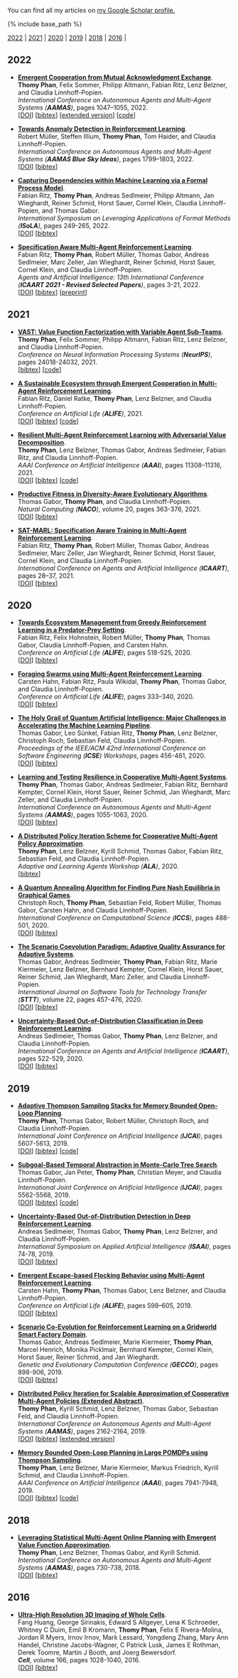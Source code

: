

You can find all my articles on <u><a href="https://scholar.google.de/citations?user=yny05hUAAAAJ">my Google Scholar profile</a>.</u>

{% include base_path %}

[2022](#year2022) | [2021](#year2021) | [2020](#year2020) | [2019](#year2019) | [2018](year2018) | [2016](#year2016) |

## <a name="year2022"></a> 2022
* [**Emergent Cooperation from Mutual Acknowledgment Exchange**](https://www.ifaamas.org/Proceedings/aamas2022/pdfs/p1047.pdf).     
    **Thomy Phan**, Felix Sommer, Philipp Altmann, Fabian Ritz, Lenz Belzner, and Claudia Linnhoff-Popien.     
    <i>International Conference on Autonomous Agents and Multi-Agent Systems (**AAMAS**)</i>, pages 1047–1055, 2022.    
    \[[DOI](https://dl.acm.org/doi/abs/10.5555/3535850.3535967)\]
    [<a href="javascript:void(0)" onclick="toggleBibtex(this, 'bibtex-phanAAMAS22');">bibtex</a>]
    \[[extended version](https://www.researchsquare.com/article/rs-2315844/latest.pdf)\]
    \[[code](https://github.com/thomyphan/emergent-cooperation)\]
<div id="bibtex-phanAAMAS22" style="display:none">
    <pre>@inproceedings{phanAAMAS22,
        author      = {Phan, Thomy and Sommer, Felix and Altmann, Philipp and Ritz, Fabian and Belzner, Lenz and Linnhoff-Popien, Claudia},
        title       = {Emergent Cooperation from Mutual Acknowledgment Exchange},
        year        = {2022},
        isbn        = {9781450392136},
        publisher   = {International Foundation for Autonomous Agents and Multiagent Systems},
        booktitle   = {Proceedings of the 21st International Conference on Autonomous Agents and Multiagent Systems},
        pages       = {1047–1055},
        numpages    = {9},
        keywords    = {mutual acknowledgments, emergent cooperation, peer incentivization, reinforcement learning, multi-agent learning},
        location    = {Virtual Event, New Zealand},
        doi         = {https://dl.acm.org/doi/abs/10.5555/3535850.3535967},
        url         = {https://www.ifaamas.org/Proceedings/aamas2022/pdfs/p1047.pdf}
    }
    </pre>
</div> 

* [**Towards Anomaly Detection in Reinforcement Learning**](https://www.ifaamas.org/Proceedings/aamas2022/pdfs/p1799.pdf).     
    Robert Müller, Steffen Illium, **Thomy Phan**, Tom Haider, and Claudia Linnhoff-Popien.      
    <i>International Conference on Autonomous Agents and Multi-Agent Systems (**AAMAS Blue Sky Ideas**)</i>, pages 1799–1803, 2022.     
    \[[DOI](#)\]
    [<a href="javascript:void(0)" onclick="toggleBibtex(this, 'bibtex-muellerAAMAS22');">bibtex</a>]
<div id="bibtex-muellerAAMAS22" style="display:none">
    <pre>@inproceedings{muellerAAMAS22,
        author = {M\"{u}ller, Robert and Illium, Steffen and Phan, Thomy and Haider, Tom and Linnhoff-Popien, Claudia},
        title = {Towards Anomaly Detection in Reinforcement Learning},
        year = {2022},
        isbn = {9781450392136},
        publisher = {International Foundation for Autonomous Agents and Multiagent Systems},
        booktitle = {Proceedings of the 21st International Conference on Autonomous Agents and Multiagent Systems},
        pages = {1799–1803},
        numpages = {5},
        keywords = {anomaly detection, AI safety, reinforcement learning},
        location = {Virtual Event, New Zealand},
        doi = {https://dl.acm.org/doi/10.5555/3535850.3536113},
        url = {https://www.ifaamas.org/Proceedings/aamas2022/pdfs/p1799.pdf}
    }
    </pre>
</div> 

* [**Capturing Dependencies within Machine Learning via a Formal Process Model**](http://thomyphan.github.io/files/2022-isola-preprint.pdf).     
    Fabian Ritz, **Thomy Phan**, Andreas Sedlmeier, Philipp Altmann, Jan Wieghardt, Reiner Schmid, Horst Sauer, Cornel Klein, Claudia Linnhoff-Popien, and Thomas Gabor.      
    <i>International Symposium on Leveraging Applications of Formal Methods (**ISoLA**)</i>, pages 249-265, 2022.   
    \[[DOI](#)\]
    [<a href="javascript:void(0)" onclick="toggleBibtex(this, 'bibtex-ritzISoLA22');">bibtex</a>]
<div id="bibtex-ritzISoLA22" style="display:none">
    <pre>@inproceedings{ritzISoLA22,
        author      = {Ritz, Fabian and Phan, Thomy and Sedlmeier, Andreas and Altmann, Philipp and Wieghardt, Jan and Schmid, Reiner and Sauer, Horst and Klein, Cornel and Linnhoff-Popien, Claudia and Gabor, Thomas},
        editor      = {Margaria, Tiziana and Steffen, Bernhard},
        title       = {Capturing Dependencies Within Machine Learning via a Formal Process Model},
        booktitle   = {Leveraging Applications of Formal Methods, Verification and Validation. Adaptation and Learning},
        year        = {2022},
        publisher   = {Springer Nature Switzerland},
        pages       = {249--265},
        isbn        = {978-3-031-19759-8},
        doi         = {https://doi.org/10.1007/978-3-031-19759-8_16},
        url         = {https://arxiv.org/abs/2208.05219}
    }
    </pre>
</div> 

* [**Specification Aware Multi-Agent Reinforcement Learning**](https://link.springer.com/chapter/10.1007/978-3-031-10161-8_1).     
    Fabian Ritz, **Thomy Phan**, Robert Müller, Thomas Gabor, Andreas Sedlmeier, Marc Zeller, Jan Wieghardt, Reiner Schmid, Horst Sauer, Cornel Klein, and Claudia Linnhoff-Popien.      
    <i>Agents and Artificial Intelligence: 13th International Conference (**ICAART 2021 - Revised Selected Papers**)</i>, pages 3-21, 2022.     
    \[[DOI](#)\]
    [<a href="javascript:void(0)" onclick="toggleBibtex(this, 'bibtex-ritzICAARTBook22');">bibtex</a>]
    \[[preprint](https://arxiv.org/pdf/2012.07949.pdf)\]
<div id="bibtex-ritzICAARTBook22" style="display:none">
    <pre>@inproceedings{ritzICAARTBook22,
        author      = {Ritz, Fabian and Phan, Thomy and M\"{u}ller, Robert and Gabor, Thomas and Sedlmeier, Andreas and Zeller, Marc and Wieghardt, Jan and Schmid, Reiner and Sauer, Horst and Klein, Cornel and Linnhoff-Popien, Claudia},
        title       = {Specification Aware Multi-Agent Reinforcement Learning},
        year        = {2021},
        isbn        = {978-3-031-10160-1},
        publisher   = {Springer-Verlag},
        doi         = {https://doi.org/10.1007/978-3-031-10161-8_1},
        url         = {https://link.springer.com/chapter/10.1007/978-3-031-10161-8_1},
        eprint      = {https://arxiv.org/pdf/2012.07949.pdf},
        booktitle   = {Agents and Artificial Intelligence: 13th International Conference, ICAART 2021, Virtual Event, February 4–6, 2021, Revised Selected Papers},
        pages       = {3–21},
        numpages    = {19},
        keywords    = {Reinforcement learning, Multi-agent, Specification compliance, AI safety}
    }
    </pre>
</div> 

## <a name="year2021"></a> 2021

* [**VAST: Value Function Factorization with Variable Agent Sub-Teams**](https://openreview.net/forum?id=hyJKKIhfxxT).     
    **Thomy Phan**, Felix Sommer, Philipp Altmann, Fabian Ritz, Lenz Belzner, and Claudia Linnhoff-Popien.     
    <i>Conference on Neural Information Processing Systems (**NeurIPS**)</i>, pages 24018-24032, 2021.      
    [<a href="javascript:void(0)" onclick="toggleBibtex(this, 'bibtex-phanNeurIPS21');">bibtex</a>]
    \[[code](https://github.com/thomyphan/scalable-marl)\]
<div id="bibtex-phanNeurIPS21" style="display:none">
    <pre>@inproceedings{phanNeurIPS21,
        author      = {Phan, Thomy and Ritz, Fabian and Belzner, Lenz and Altmann, Philipp and Gabor, Thomas and Linnhoff-Popien, Claudia},
        booktitle   = {Advances in Neural Information Processing Systems},
        editor      = {M. Ranzato and A. Beygelzimer and Y. Dauphin and P.S. Liang and J. Wortman Vaughan},
        pages       = {24018--24032},
        publisher   = {Curran Associates, Inc.},
        title       = {VAST: Value Function Factorization with Variable Agent Sub-Teams},
        url         = {https://openreview.net/forum?id=hyJKKIhfxxT},
        eprint      = {https://proceedings.neurips.cc/paper/2021/file/c97e7a5153badb6576d8939469f58336-Paper.pdf},
        volume      = {34},
        year        = {2021}
    }
    </pre>
</div> 

* [**A Sustainable Ecosystem through Emergent Cooperation in Multi-Agent Reinforcement Learning**](https://direct.mit.edu/isal/proceedings/isal/74/102891).     
    Fabian Ritz, Daniel Ratke, **Thomy Phan**, Lenz Belzner, and Claudia Linnhoff-Popien.      
    <i>Conference on Artificial Life (**ALIFE**)</i>, 2021.     
    \[[DOI](#)\]
    [<a href="javascript:void(0)" onclick="toggleBibtex(this, 'bibtex-ritzALIFE21');">bibtex</a>]
    \[[code](https://github.com/instance01/fish-rl-alife)\]
<div id="bibtex-ritzALIFE21" style="display:none">
    <pre>@inproceedings{ritzALIFE21,
        author      = {Ritz, Fabian and Ratke, Daniel and Phan, Thomy and Belzner, Lenz and Linnhoff-Popien, Claudia},
        title       = {A Sustainable Ecosystem through Emergent Cooperation in Multi-Agent Reinforcement Learning},
        booktitle   = {ALIFE 2021: The 2021 Conference on Artificial Life},
        year        = {2021},
        month       = {07},
        url         = {https://direct.mit.edu/isal/proceedings/isal/74/102891},
        doi         = {https://doi.org/10.1162/isal\_a\_00399},
        note        = {74},
        eprint      = {https://direct.mit.edu/isal/proceedings-pdf/isal/33/74/1930024/isal\_a\_00399.pdf}
    }
    </pre>
</div> 

* [**Resilient Multi-Agent Reinforcement Learning with Adversarial Value Decomposition**](https://ojs.aaai.org/index.php/AAAI/article/view/17348).     
    **Thomy Phan**, Lenz Belzner, Thomas Gabor, Andreas Sedlmeier, Fabian Ritz, and Claudia Linnhoff-Popien.      
    <i>AAAI Conference on Artificial Intelligence (**AAAI**)</i>, pages 11308–11316, 2021.      
    \[[DOI](#)\]
    [<a href="javascript:void(0)" onclick="toggleBibtex(this, 'bibtex-phanAAAI21');">bibtex</a>]
    \[[code](https://github.com/thomyphan/resilient-marl)\]
<div id="bibtex-phanAAAI21" style="display:none">
    <pre>@article{phanAAAI21,
        author      = {Phan, Thomy and Belzner, Lenz and Gabor, Thomas and Sedlmeier, Andreas and Ritz, Fabian and Linnhoff-Popien, Claudia},
        title       = {Resilient Multi-Agent Reinforcement Learning with Adversarial Value Decomposition},
        volume      = {35},
        url         = {https://ojs.aaai.org/index.php/AAAI/article/view/17348},
        doi         = {https://doi.org/10.1609/aaai.v35i13.17348},
        number      = {13},
        journal     = {Proceedings of the AAAI Conference on Artificial Intelligence},
        year        = {2021},
        month       = {May},
        pages       = {11308-11316}
    }
    </pre>
</div> 

* [**Productive Fitness in Diversity-Aware Evolutionary Algorithms**](https://link.springer.com/article/10.1007/s11047-021-09853-3).     
    Thomas Gabor, **Thomy Phan**, and Claudia Linnhoff-Popien.      
    <i>Natural Computing (**NACO**)</i>, volume 20, pages 363-376, 2021.     
    \[[DOI](#)\]
    [<a href="javascript:void(0)" onclick="toggleBibtex(this, 'bibtex-gaborNACO21');">bibtex</a>]
<div id="bibtex-gaborNACO21" style="display:none">
    <pre>@article{gaborNACO21,
        author      = {Gabor, Thomas and Phan, Thomy and Linnhoff-Popien, Claudia},
        title       = {Productive Fitness in Diversity-Aware Evolutionary Algorithms},
        year        = {2021},
        publisher   = {Kluwer Academic Publishers},
        address     = {USA},
        volume      = {20},
        number      = {3},
        issn        = {1567-7818},
        doi         = {https://doi.org/10.1007/s11047-021-09853-3},
        url         = {https://link.springer.com/article/10.1007/s11047-021-09853-3},
        journal     = {Natural Computing: An International Journal},
        month       = {September},
        pages       = {363–376},
        numpages    = {14},
        keywords    = {Evolutionary algorithm, Diversity, Adaptive fitness}
    }
    </pre>
</div> 

* [**SAT-MARL: Specification Aware Training in Multi-Agent Reinforcement Learning**](https://www.scitepress.org/Papers/2021/101895/101895.pdf).     
    Fabian Ritz, **Thomy Phan**, Robert Müller, Thomas Gabor, Andreas Sedlmeier, Marc Zeller, Jan Wieghardt, Reiner Schmid, Horst Sauer, Cornel Klein, and Claudia Linnhoff-Popien.      
    <i>International Conference on Agents and Artificial Intelligence (**ICAART**)</i>, pages 28–37, 2021.      
    \[[DOI](#)\]
    [<a href="javascript:void(0)" onclick="toggleBibtex(this, 'bibtex-ritzICAART21');">bibtex</a>]
<div id="bibtex-ritzICAART21" style="display:none">
    <pre>@conference{ritzICAART21,
        author      = {Fabian Ritz and Thomy Phan and Robert Müller and Thomas Gabor and Andreas Sedlmeier and Marc Zeller and Jan Wieghardt and Reiner Schmid and Horst Sauer and Cornel Klein and Claudia Linnhoff-Popien.},
        title       = {SAT-MARL: Specification Aware Training in Multi-Agent Reinforcement Learning},
        booktitle   = {Proceedings of the 13th International Conference on Agents and Artificial Intelligence - Volume 1: ICAART},
        year        = {2021},
        pages       = {28-37},
        publisher   = {SciTePress},
        doi         = {https://doi.org/10.5220/0010189500280037},
        isbn        = {978-989-758-484-8},
        url         = {https://www.scitepress.org/Papers/2021/101895/101895.pdf}
    }
    </pre>
</div> 

## <a name="year2020"></a> 2020

* [**Towards Ecosystem Management from Greedy Reinforcement Learning in a Predator-Prey Setting**](https://direct.mit.edu/isal/proceedings/isal2020/518/98475).     
    Fabian Ritz, Felix Hohnstein, Robert Müller, **Thomy Phan**, Thomas Gabor, Claudia Linnhoff-Popien, and Carsten Hahn.     
    <i>Conference on Artificial Life (**ALIFE**)</i>, pages 518-525, 2020.     
    \[[DOI](#)\]
    [<a href="javascript:void(0)" onclick="toggleBibtex(this, 'bibtex-ritzALIFE20');">bibtex</a>]
<div id="bibtex-ritzALIFE20" style="display:none">
    <pre>@inproceedings{ritzALIFE20,
        author      = {Ritz, Fabian and Hohnstein, Felix and Müller, Robert and Phan, Thomy and Gabor, Thomas and Hahn, Carsten and Linnhoff-Popien, Claudia},
        title       = {Towards Ecosystem Management from Greedy Reinforcement Learning in a Predator-Prey Setting},
        booktitle   = {ALIFE 2020: The 2020 Conference on Artificial Life},
        pages       = {518-525},
        year        = {2020},
        month       = {07},
        url         = {https://direct.mit.edu/isal/proceedings/isal2020/518/98475},
        doi         = {https://doi.org/10.1162/isal\_a\_00273},
        eprint      = {https://direct.mit.edu/isal/proceedings-pdf/isal2020/32/518/1908444/isal\_a\_00273.pdf}
    }
    </pre>
</div> 

* [**Foraging Swarms using Multi-Agent Reinforcement Learning**](https://direct.mit.edu/isal/proceedings/isal2020/333/98496).     
    Carsten Hahn, Fabian Ritz, Paula Wikidal, **Thomy Phan**, Thomas Gabor, and Claudia Linnhoff-Popien.      
    <i>Conference on Artificial Life (**ALIFE**)</i>, pages 333–340, 2020.      
    \[[DOI](#)\]
    [<a href="javascript:void(0)" onclick="toggleBibtex(this, 'bibtex-hahnALIFE20');">bibtex</a>]
<div id="bibtex-hahnALIFE20" style="display:none">
    <pre>@inproceedings{hahnALIFE20,
        author = {Hahn, Carsten and Ritz, Fabian and Wikidal, Paula and Phan, Thomy and Gabor, Thomas and Linnhoff-Popien, Claudia},
        title = {Foraging Swarms using Multi-Agent Reinforcement Learning},
        booktitle = {ALIFE 2020: The 2020 Conference on Artificial Life},
        pages = {333-340},
        year = {2020},
        month = {07},
        doi = {https://doi.org/10.1162/isal\_a\_00267},
        url = {https://direct.mit.edu/isal/proceedings/isal2020/333/98496},
        eprint = {https://direct.mit.edu/isal/proceedings-pdf/isal2020/32/333/1908570/isal\_a\_00267.pdf}
    }
    </pre>
</div> 

* [**The Holy Grail of Quantum Artificial Intelligence: Major Challenges in Accelerating the Machine Learning Pipeline**](http://thomyphan.github.io/files/2020-qse-preprint.pdf).     
    Thomas Gabor, Leo Sünkel, Fabian Ritz, **Thomy Phan**, Lenz Belzner, Christoph Roch, Sebastian Feld, Claudia Linnhoff-Popien.      
    <i>Proceedings of the IEEE/ACM 42nd International Conference on Software Engineering (**ICSE**) Workshops</i>, pages 456-461, 2020.     
    \[[DOI](#)\]
    [<a href="javascript:void(0)" onclick="toggleBibtex(this, 'bibtex-gaborQSE20');">bibtex</a>]
<div id="bibtex-gaborQSE20" style="display:none">
    <pre>@inproceedings{gaborQSE20,
        author      = {Gabor, Thomas and S\"{u}nkel, Leo and Ritz, Fabian and Phan, Thomy and Belzner, Lenz and Roch, Christoph and Feld, Sebastian and Linnhoff-Popien, Claudia},
        title       = {The Holy Grail of Quantum Artificial Intelligence: Major Challenges in Accelerating the Machine Learning Pipeline},
        year        = {2020},
        isbn        = {9781450379632},
        publisher   = {Association for Computing Machinery},
        address     = {New York, NY, USA},
        eprint      = {http://thomyphan.github.io/files/2020-qse-preprint.pdf},
        doi         = {https://doi.org/10.1145/3387940.3391469},
        booktitle   = {Proceedings of the IEEE/ACM 42nd International Conference on Software Engineering Workshops},
        pages       = {456–461},
        numpages    = {6},
        keywords    = {artificial intelligence, software engineering, quantum computing},
        location    = {Seoul, Republic of Korea}
    }
    </pre>
</div> 

* [**Learning and Testing Resilience in Cooperative Multi-Agent Systems**](https://ifaamas.org/Proceedings/aamas2020/pdfs/p1055.pdf).     
    **Thomy Phan**, Thomas Gabor, Andreas Sedlmeier, Fabian Ritz, Bernhard Kempter, Cornel Klein, Horst Sauer, Reiner Schmid, Jan Wieghardt, Marc Zeller, and Claudia Linnhoff-Popien.      
    <i>International Conference on Autonomous Agents and Multi-Agent Systems (**AAMAS**)</i>, pages 1055-1063, 2020.        
    \[[DOI](#)\]
    [<a href="javascript:void(0)" onclick="toggleBibtex(this, 'bibtex-phanAAMAS20');">bibtex</a>]
<div id="bibtex-phanAAMAS20" style="display:none">
    <pre>@inproceedings{phanAAMAS20,
        author      = {Phan, Thomy and Gabor, Thomas and Sedlmeier, Andreas and Ritz, Fabian and Kempter, Bernhard and Klein, Cornel and Sauer, Horst and Schmid, Reiner and Wieghardt, Jan and Zeller, Marc and Linnhoff-Popien, Claudia},
        title       = {Learning and Testing Resilience in Cooperative Multi-Agent Systems},
        year        = {2020},
        isbn        = {9781450375184},
        publisher   = {International Foundation for Autonomous Agents and Multiagent Systems},
        booktitle   = {Proceedings of the 19th International Conference on Autonomous Agents and MultiAgent Systems},
        pages       = {1055–1063},
        numpages    = {9},
        keywords    = {learning and testing, multi-agent learning, adversarial learning},
        location    = {Auckland, New Zealand},
        url         = {https://ifaamas.org/Proceedings/aamas2020/pdfs/p1055.pdf},
        doi         = {https://dl.acm.org/doi/10.5555/3398761.3398884}
    }
    </pre>
</div> 

* [**A Distributed Policy Iteration Scheme for Cooperative Multi-Agent Policy Approximation**](http://thomyphan.github.io/files/2020-ala.pdf).     
    **Thomy Phan**, Lenz Belzner, Kyrill Schmid, Thomas Gabor, Fabian Ritz, Sebastian Feld, and Claudia Linnhoff-Popien.      
    <i>Adaptive and Learning Agents Workshop (**ALA**)</i>, 2020.       
    [<a href="javascript:void(0)" onclick="toggleBibtex(this, 'bibtex-phanALA20');">bibtex</a>]
<div id="bibtex-phanALA20" style="display:none">
    <pre>@inproceedings{phanALA20,
        title        = {A Distributed Policy Iteration Scheme for Cooperative Multi-Agent Policy Approximation},
        author       = {Thomy Phan and Lenz Belzner and Kyrill Schmid and Thomas Gabor and Fabian Ritz and Sebastian Feld and Claudia Linnhoff-Popien},
        booktitle    = {12th Adaptive and Learning Agents Workshop},
        month        = {May},
        pages        = {9},
        year         = {2020},
        url          = {https://ala2020.vub.ac.be/papers/ALA2020_paper_36.pdf}
    }
    </pre>
</div> 

* [**A Quantum Annealing Algorithm for Finding Pure Nash Equilibria in Graphical Games**](https://link.springer.com/chapter/10.1007/978-3-030-50433-5_38).     
    Christoph Roch, **Thomy Phan**, Sebastian Feld, Robert Müller, Thomas Gabor, Carsten Hahn, and Claudia Linnhoff-Popien.      
    <i>International Conference on Computational Science (**ICCS**)</i>, pages 488-501, 2020.      
    \[[DOI](#)\]
    [<a href="javascript:void(0)" onclick="toggleBibtex(this, 'bibtex-rochICCS20');">bibtex</a>]
<div id="bibtex-rochICCS20" style="display:none">
    <pre>@inproceedings{rochICCS20,
        title       = {A quantum annealing algorithm for finding pure Nash equilibria in graphical games},
        author      = {Roch, Christoph and Phan, Thomy and Feld, Sebastian and M{\"u}ller, Robert and Gabor, Thomas and Hahn, Carsten and Linnhoff-Popien, Claudia},
        booktitle   = {International Conference on Computational Science},
        pages       = {488--501},
        year        = {2020},
        publisher   = {Springer},
        doi         = {https://doi.org/10.1007/978-3-030-50433-5_38},
        url         = {https://link.springer.com/chapter/10.1007/978-3-030-50433-5_38}
    }
    </pre>
</div> 

* [**The Scenario Coevolution Paradigm: Adaptive Quality Assurance for Adaptive Systems**](https://link.springer.com/article/10.1007/s10009-020-00560-5).     
    Thomas Gabor, Andreas Sedlmeier, **Thomy Phan**, Fabian Ritz, Marie Kiermeier, Lenz Belzner, Bernhard Kempter, Cornel Klein, Horst Sauer, Reiner Schmid, Jan Wieghardt, Marc Zeller, and Claudia Linnhoff-Popien.      
    <i>International Journal on Software Tools for Technology Transfer (**STTT**)</i>, volume 22, pages 457-476, 2020.      
    \[[DOI](#)\]
    [<a href="javascript:void(0)" onclick="toggleBibtex(this, 'bibtex-gaborSTTT20');">bibtex</a>]
<div id="bibtex-gaborSTTT20" style="display:none">
    <pre>@article{gaborSTTT20,
        title       = {The scenario coevolution paradigm: adaptive quality assurance for adaptive systems},
        author      = {Gabor, Thomas and Sedlmeier, Andreas and Phan, Thomy and Ritz, Fabian and Kiermeier, Marie and Belzner, Lenz and Kempter, Bernhard and Klein, Cornel and Sauer, Horst and Schmid, Reiner and others},
        journal     = {International Journal on Software Tools for Technology Transfer},
        volume      = {22},
        number      = {4},
        pages       = {457--476},
        year        = {2020},
        publisher   = {Springer},
        doi         = {https://doi.org/10.1007/s10009-020-00560-5},
        url         = {https://link.springer.com/article/10.1007/s10009-020-00560-5},
        eprint      = {https://epub.ub.uni-muenchen.de/73060/1/Gabor2020_Article_TheScenarioCoevolutionParadigm.pdf}
    }
    </pre>
</div> 

* [**Uncertainty-Based Out-of-Distribution Classification in Deep Reinforcement Learning**](http://thomyphan.github.io/files/2020-icaart-preprint.pdf).     
    Andreas Sedlmeier, Thomas Gabor, **Thomy Phan**, Lenz Belzner, and Claudia Linnhoff-Popien.      
    <i>International Conference on Agents and Artificial Intelligence (**ICAART**)</i>, pages 522-529, 2020.       
    \[[DOI](#)\]
    [<a href="javascript:void(0)" onclick="toggleBibtex(this, 'bibtex-sedlmeierICAART20');">bibtex</a>]
<div id="bibtex-sedlmeierICAART20" style="display:none">
    <pre>@inproceedings{sedlmeierICAART20,
        author    = {Andreas Sedlmeier and Thomas Gabor and Thomy Phan and Lenz Belzner and Claudia Linnhoff-Popien},
        title     = {Uncertainty-based Out-of-Distribution Classification in Deep Reinforcement Learning},
        booktitle = {Proceedings of the 12th International Conference on Agents and Artificial Intelligence - Volume 2: ICAART},
        pages     = {522 -- 529},
        year      = {2020},
        doi       = {https://doi.org/10.5220/0008949905220529},
        eprint    = {http://thomyphan.github.io/files/2020-icaart-preprint.pdf}
    }
    </pre>
</div> 

## <a name="year2019"></a> 2019
* [**Adaptive Thompson Sampling Stacks for Memory Bounded Open-Loop Planning**](https://www.ijcai.org/proceedings/2019/778).     
    **Thomy Phan**, Thomas Gabor, Robert Müller, Christoph Roch, and Claudia Linnhoff-Popien.     
    <i>International Joint Conference on Artificial Intelligence (**IJCAI**)</i>, pages 5607-5613, 2019.    
    \[[DOI](#)\]
    [<a href="javascript:void(0)" onclick="toggleBibtex(this, 'bibtex-phanIJCAI19');">bibtex</a>]
    \[[code](https://github.com/thomyphan/planning)\]
<div id="bibtex-phanIJCAI19" style="display:none">
    <pre>@inproceedings{phanIJCAI19,
        title     = {Adaptive Thompson Sampling Stacks for Memory Bounded Open-Loop Planning},
        author    = {Phan, Thomy and Gabor, Thomas and Müller, Robert and Roch, Christoph and Linnhoff-Popien, Claudia},
        booktitle = {Proceedings of the 28th International Joint Conference on Artificial Intelligence, {IJCAI-19}},
        publisher = {International Joint Conferences on Artificial Intelligence Organization},
        pages     = {5607--5613},
        year      = {2019},
        month     = {7},
        url       = {https://www.ijcai.org/proceedings/2019/0778},
        doi       = {https://doi.org/10.24963/ijcai.2019/778},
    }
    </pre>
</div> 


* [**Subgoal-Based Temporal Abstraction in Monte-Carlo Tree Search**](https://www.ijcai.org/proceedings/2019/772).     
    Thomas Gabor, Jan Peter, **Thomy Phan**, Christian Meyer, and Claudia Linnhoff-Popien.      
    <i>International Joint Conference on Artificial Intelligence (**IJCAI**)</i>, pages 5562-5568, 2019.    
    \[[DOI](#)\]
    [<a href="javascript:void(0)" onclick="toggleBibtex(this, 'bibtex-gaborIJCAI19');">bibtex</a>]
    \[[code](https://github.com/jnptr/subgoal-mcts)\]
<div id="bibtex-gaborIJCAI19" style="display:none">
    <pre>@inproceedings{gaborIJCAI19,
        title     = {Subgoal-Based Temporal Abstraction in Monte-Carlo Tree Search},
        author    = {Gabor, Thomas and Peter, Jan and Phan, Thomy and Meyer, Christian and Linnhoff-Popien, Claudia},
        booktitle = {Proceedings of the 28th International Joint Conference on
                    Artificial Intelligence, {IJCAI-19}},
        publisher = {International Joint Conferences on Artificial Intelligence Organization},
        pages     = {5562--5568},
        year      = {2019},
        month     = {7},
        doi       = {https://doi.org/10.24963/ijcai.2019/772},
        url       = {https://www.ijcai.org/proceedings/2019/772}
    }
    </pre>
</div> 

* [**Uncertainty-Based Out-of-Distribution Detection in Deep Reinforcement Learning**](http://thomyphan.github.io/files/2019-isaai-preprint.pdf).     
    Andreas Sedlmeier, Thomas Gabor, **Thomy Phan**, Lenz Belzner, and Claudia Linnhoff-Popien.      
    <i>International Symposium on Applied Artificial Intelligence (**ISAAI**)</i>, pages 74-78, 2019.   
    \[[DOI](#)\]
    [<a href="javascript:void(0)" onclick="toggleBibtex(this, 'bibtex-sedlmeierISAAI19');">bibtex</a>]
<div id="bibtex-sedlmeierISAAI19" style="display:none">
    <pre>@inproceedings{sedlmeierISAAI19,
        author      = {Sedlmeier, Andreas and Gabor, Thomas and Phan, Thomy and Belzner, Lenz and Linnhoff-Popien, Claudia},
        title       = {Uncertainty-Based Out-of-Distribution Detection in Deep Reinforcement Learning},
        pages       = {74–78},
        year        = {2020},
        booktitle   = {ISAAI'19 Proceedings — Artificial Intelligence},
        publisher   = {Digitale Welt},
        doi         = {https://doi.org/10.1007/s42354-019-0238-z},
        url         = {https://link.springer.com/article/10.1007/s42354-019-0238-z},
        eprint      = {http://thomyphan.github.io/files/2019-isaai-preprint.pdf}
    }
    </pre>
</div> 

* [**Emergent Escape-based Flocking Behavior using Multi-Agent Reinforcement Learning**](https://direct.mit.edu/isal/proceedings/isal2019/598/99238).     
    Carsten Hahn, **Thomy Phan**, Thomas Gabor, Lenz Belzner, and Claudia Linnhoff-Popien.      
    <i>Conference on Artificial Life (**ALIFE**)</i>, pages 598–605, 2019.      
    \[[DOI](#)\]
    [<a href="javascript:void(0)" onclick="toggleBibtex(this, 'bibtex-hahnALIFE19');">bibtex</a>]
<div id="bibtex-hahnALIFE19" style="display:none">
    <pre>@inproceedings{hahnALIFE19,
        author      = {Hahn, Carsten and Phan, Thomy and Gabor, Thomas and Belzner, Lenz and Linnhoff-Popien, Claudia},
        title       = {Emergent Escape-based Flocking behavior using Multi-Agent Reinforcement Learning},
        booktitle   = {ALIFE 2019: The 2019 Conference on Artificial Life},
        pages       = {598-605},
        year        = {2019},
        month       = {07},
        doi         = {https://doi.org/10.1162/isal\_a\_00226},
        url         = {https://direct.mit.edu/isal/proceedings/isal2019/598/99238},
        eprint      = {https://direct.mit.edu/isal/proceedings-pdf/isal2019/31/598/1903589/isal\_a\_00226.pdf}
    }
    </pre>
</div> 

* [**Scenario Co-Evolution for Reinforcement Learning on a Gridworld Smart Factory Domain**](http://thomyphan.github.io/files/2019-gecco.pdf).     
    Thomas Gabor, Andreas Sedlmeier, Marie Kiermeier, **Thomy Phan**, Marcel Henrich, Monika Picklmair, Bernhard Kempter, Cornel Klein, Horst Sauer, Reiner Schmid, and Jan Wieghardt.      
    <i>Genetic and Evolutionary Computation Conference (**GECCO**)</i>, pages 898-906, 2019.    
    \[[DOI](#)\]
    [<a href="javascript:void(0)" onclick="toggleBibtex(this, 'bibtex-gaborGECCO19');">bibtex</a>]
<div id="bibtex-gaborGECCO19" style="display:none">
    <pre>@inproceedings{gaborGECCO19,
        author      = {Gabor, Thomas and Sedlmeier, Andreas and Kiermeier, Marie and Phan, Thomy and Henrich, Marcel and Pichlmair, Monika and Kempter, Bernhard and Klein, Cornel and Sauer, Horst and AG, Reiner SchmidSiemens and Wieghardt, Jan},
        title       = {Scenario Co-Evolution for Reinforcement Learning on a Grid World Smart Factory Domain},
        year        = {2019},
        isbn        = {9781450361118},
        publisher   = {Association for Computing Machinery},
        booktitle   = {Proceedings of the Genetic and Evolutionary Computation Conference},
        pages       = {898–906},
        numpages    = {9},
        keywords    = {coevolution, evolutionary algorithms, adversarial learning, reinforcement learning, automatic test generation},
        location    = {Prague, Czech Republic},
        url         = {http://thomyphan.github.io/files/2019-gecco.pdf},
        doi         = {https://doi.org/10.1145/3321707.3321831}
    }
    </pre>
</div> 

* [**Distributed Policy Iteration for Scalable Approximation of Cooperative Multi-Agent Policies (Extended Abstract)**](https://www.ifaamas.org/Proceedings/aamas2019/pdfs/p2162.pdf).     
    **Thomy Phan**, Kyrill Schmid, Lenz Belzner, Thomas Gabor, Sebastian Feld, and Claudia Linnhoff-Popien.      
    <i>International Conference on Autonomous Agents and Multi-Agent Systems (**AAMAS**)</i>, pages 2162-2164, 2019.    
    \[[DOI](#)\]
    [<a href="javascript:void(0)" onclick="toggleBibtex(this, 'bibtex-phanAAMAS19');">bibtex</a>]
    \[[extended version](https://arxiv.org/pdf/1901.08761.pdf)\]
<div id="bibtex-phanAAMAS19" style="display:none">
    <pre>@inproceedings{phanAAMAS19,
        author      = {Phan, Thomy and Schmid, Kyrill and Belzner, Lenz and Gabor, Thomas and Feld, Sebastian and Linnhoff-Popien, Claudia},
        title       = {Distributed Policy Iteration for Scalable Approximation of Cooperative Multi-Agent Policies},
        year        = {2019},
        isbn        = {9781450363099},
        publisher   = {International Foundation for Autonomous Agents and Multiagent Systems},
        booktitle   = {Proceedings of the 18th International Conference on Autonomous Agents and MultiAgent Systems},
        pages       = {2162–2164},
        numpages    = {3},
        keywords    = {multi-agent learning, policy iteration, multi-agent planning},
        location    = {Montreal QC, Canada},
        url         = {https://www.ifaamas.org/Proceedings/aamas2019/pdfs/p2162.pdf},
        doi         = {https://dl.acm.org/doi/10.5555/3306127.3332044}
    }
    </pre>
</div> 

* [**Memory Bounded Open-Loop Planning in Large POMDPs using Thompson Sampling**](https://ojs.aaai.org/index.php/AAAI/article/view/4794).     
    **Thomy Phan**, Lenz Belzner, Marie Kiermeier, Markus Friedrich, Kyrill Schmid, and Claudia Linnhoff-Popien.      
    <i>AAAI Conference on Artificial Intelligence (**AAAI**)</i>, pages 7941-7948, 2019.    
    \[[DOI](#)\]
    [<a href="javascript:void(0)" onclick="toggleBibtex(this, 'bibtex-phanAAAI19');">bibtex</a>]
    \[[code](https://github.com/thomyphan/planning)\]
<div id="bibtex-phanAAAI19" style="display:none">
    <pre>@article{phanAAAI2019,
        author      = {Phan, Thomy and Belzner, Lenz and Kiermeier, Marie and Friedrich, Markus and Schmid, Kyrill and Linnhoff-Popien, Claudia},
        title       = {Memory Bounded Open-Loop Planning in Large POMDPs Using Thompson Sampling},
        volume      = {33},
        number      = {01},
        journal     = {Proceedings of the AAAI Conference on Artificial Intelligence},
        year        = {2019},
        month       = {July},
        pages       = {7941-7948},
        url         = {https://ojs.aaai.org/index.php/AAAI/article/view/4794},
        doi         = {https://doi.org/10.1609/aaai.v33i01.33017941}
    }
    </pre>
</div> 

## <a name="year2018"></a> 2018
* [**Leveraging Statistical Multi-Agent Online Planning with Emergent Value Function Approximation**](https://ifaamas.org/Proceedings/aamas2018/pdfs/p730.pdf).     
    **Thomy Phan**, Lenz Belzner, Thomas Gabor, and Kyrill Schmid.      
    <i>International Conference on Autonomous Agents and Multi-Agent Systems (**AAMAS**)</i>, pages 730-738, 2018.      
    \[[DOI](https://dl.acm.org/doi/abs/10.5555/3237383.3237491)\]
    [<a href="javascript:void(0)" onclick="toggleBibtex(this, 'bibtex-phanAAMAS18');">bibtex</a>]
<div id="bibtex-phanAAMAS18" style="display:none">
    <pre>@inproceedings{phanAAMAS18,
        author      = {Phan, Thomy and Belzner, Lenz and Gabor, Thomas and Schmid, Kyrill},
        title       = {Leveraging Statistical Multi-Agent Online Planning with Emergent Value Function Approximation},
        year        = {2018},
        publisher   = {International Foundation for Autonomous Agents and Multiagent Systems},
        booktitle   = {Proceedings of the 17th International Conference on Autonomous Agents and MultiAgent Systems},
        pages       = {730–738},
        numpages    = {9},
        keywords    = {online planning, value function approximation, multi-agent planning},
        location    = {Stockholm, Sweden},
        doi         = {https://dl.acm.org/doi/abs/10.5555/3237383.3237491},
        url         = {https://ifaamas.org/Proceedings/aamas2018/pdfs/p730.pdf}
    }
    </pre>
</div> 

## <a name="year2016"></a> 2016
* [**Ultra-High Resolution 3D Imaging of Whole Cells**](https://www.cell.com/fulltext/S0092-8674(16)30745-0).     
    Fang Huang, George Sirinakis, Edward S Allgeyer, Lena K Schroeder, Whitney C Duim, Emil B Kromann, **Thomy Phan**, Felix E Rivera-Molina, Jordan R Myers, Irnov Irnov, Mark Lessard, Yongdeng Zhang, Mary Ann Handel, Christine Jacobs-Wagner, C Patrick Lusk, James E Rothman, Derek Toomre, Martin J Booth, and Joerg Bewersdorf.      
    <i>**Cell**</i>, volume 166, pages 1028-1040, 2016.      
    \[[DOI](https://doi.org/10.1016/j.cell.2016.06.016)\]
    [<a href="javascript:void(0)" onclick="toggleBibtex(this, 'bibtex-huangCell16');">bibtex</a>]
<div id="bibtex-huangCell16" style="display:none">
    <pre>@article{huangCell16,
        author      = {Fang Huang and George Sirinakis and Edward S. Allgeyer and Lena K. Schroeder and Whitney C. Duim and Emil B. Kromann and Thomy Phan and Felix E. Rivera-Molina and Jordan R. Myers and Irnov Irnov and Mark Lessard and Yongdeng Zhang and Mary Ann Handel and Christine Jacobs-Wagner and C. Patrick Lusk and James E. Rothman and Derek Toomre and Martin J. Booth and Joerg Bewersdorf},
        title       = {Ultra-High Resolution 3D Imaging of Whole Cells},
        journal     = {Cell},
        volume      = {166},
        number      = {4},
        pages       = {1028-1040},
        year        = {2016},
        issn        = {0092-8674},
        doi         = {https://doi.org/10.1016/j.cell.2016.06.016},
        url         = {https://www.cell.com/fulltext/S0092-8674(16)30745-0}
    }
    </pre>
</div> 
